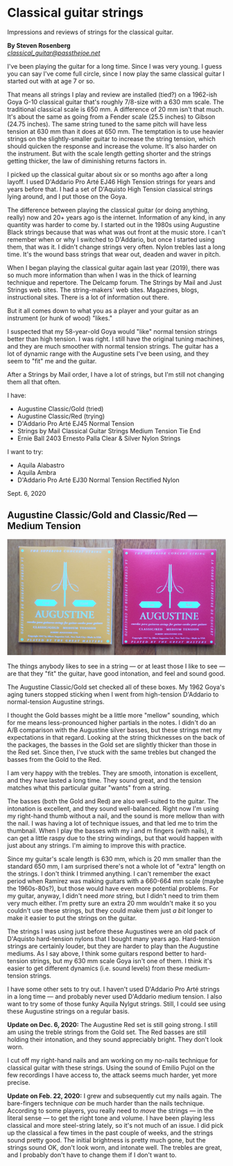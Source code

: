 # Classical guitar strings

Impressions and reviews of strings for the classical guitar.

**By Steven Rosenberg**
<br/><a href="mailto:classical_guitar@passthejoe.net">*classical_guitar@passthejoe.net*</a>

I've been playing the guitar for a long time. Since I was very young. I guess you can say I've come full circle, since I now play the same classical guitar I started out with at age 7 or so.

That means all strings I play and review are installed (tied?) on a 1962-ish Goya G-10 classical guitar that's roughly 7/8-size with a 630 mm scale. The traditional classical scale is 650 mm. A difference of 20 mm isn't that much. It's about the same as going from a Fender scale (25.5 inches) to Gibson (24.75 inches). The same string tuned to the same pitch will have less tension at 630 mm than it does at 650 mm. The temptation is to use heavier strings on the slightly-smaller guitar to increase the string tension, which should quicken the response and increase the volume. It's also harder on the instrument. But with the scale length getting shorter and the strings getting thicker, the law of diminishing returns factors in.

I picked up the classical guitar about six or so months ago after a long layoff. I used D'Addario Pro Arté EJ46 High Tension strings for years and years before that. I had a set of D'Aquisto High Tension classical strings lying around, and I put those on the Goya.

The difference between playing the classical guitar (or doing anything, really) now and 20+ years ago is the internet. Information of any kind, in any quantity was harder to come by. I started out in the 1980s using Augustine Black strings because that was what was out front at the music store. I can't remember when or why I switched to D'Addario, but once I started using them, that was it. I didn't change strings very often. Nylon trebles last a long time. It's the wound bass strings that wear out, deaden and waver in pitch.

When I began playing the classical guitar again last year (2019), there was so much more information than when I was in the thick of learning technique and repertore. The Delcamp forum. The Strings by Mail and Just Strings web sites. The string-makers' web sites. Magazines, blogs, instructional sites. There is a lot of information out there.

But it all comes down to what you as a player and your guitar as an instrument (or hunk of wood) "likes."

I suspected that my 58-year-old Goya would "like" normal tension strings better than high tension. I was right. I still have the original tuning machines, and they are much smoother with normal tension strings. The guitar has a lot of dynamic range with the Augustine sets I've been using, and they seem to "fit" me and the guitar.

After a Strings by Mail order, I have a lot of strings, but I'm still not changing them all that often.

I have:

* Augustine Classic/Gold (tried)
* Augustine Classic/Red (trying)
* D'Addario Pro Arté EJ45 Normal Tension
* Strings by Mail Classical Guitar Strings Medium Tension Tie End
* Ernie Ball 2403 Ernesto Palla Clear & Silver Nylon Strings

I want to try:

* Aquila Alabastro
* Aquila Ambra
* D'Addario Pro Arté EJ30 Normal Tension Rectified Nylon

Sept. 6, 2020

## Augustine Classic/Gold and Classic/Red — Medium Tension

![Image of Augustine Classic Gold and Classic Red string packages](/2020_0811_augustine_gold_and_red.jpg)

The things anybody likes to see in a string — or at least those I like to see —  are that they "fit" the guitar, have good intonation, and feel and sound good.

The Augustine Classic/Gold set checked all of these boxes. My 1962 Goya's aging tuners stopped sticking when I went from high-tension D'Addario to normal-tension Augustine strings.

I thought the Gold basses might be a little more "mellow" sounding, which for me means less-pronounced higher partials in the notes. I didn't do an A/B comparison with the Augustine silver basses, but these strings met my expectations in that regard. Looking at the string thicknesses on the back of the packages, the basses in the Gold set are slightly thicker than those in the Red set. Since then, I've stuck with the same trebles but changed the basses from the Gold to the Red.

I am very happy with the trebles. They are smooth, intonation is excellent, and they have lasted a long time. They sound great, and the tension matches what this particular guitar "wants" from a string.

The basses (both the Gold and Red) are also well-suited to the guitar. The intonation is excellent, and they sound well-balanced. Right now I'm using my right-hand thumb without a nail, and the sound is more mellow than with the nail. I was having a lot of technique issues, and that led me to trim the thumbnail. When I play the basses with my i and m fingers (with nails), it can get a little raspy due to the string windings, but that would happen with just about any strings. I'm aiming to improve this with practice.

Since my guitar's scale length is 630 mm, which is 20 mm smaller than the standard 650 mm, I am surprised there's not a whole lot of "extra" length on the strings. I don't think I trimmed anything. I can't remember the exact period when Ramirez was making guitars with a 660-664 mm scale (maybe the 1960s-80s?), but those would have even more potential problems. For my guitar, anyway, I didn't need *more* string, but I didn't need to trim them very much either. I'm pretty sure an extra 20 mm wouldn't make it so you couldn't use these strings, but they could make them just *a bit* longer to make it easier to put the strings on the guitar.

The strings I was using just before these Augustines were an old pack of D'Aquisto hard-tension nylons that I bought many years ago. Hard-tension strings are certainly louder, but they are harder to play than the Augustine mediums. As I say above, I think some guitars respond better to hard-tension strings, but my 630 mm scale Goya isn't one of them. I think it's easier to get different dynamics (i.e. sound levels) from these medium-tension strings.

I have some other sets to try out. I haven't used D'Addario Pro Arté strings in a long time — and probably never used D'Addario medium tension. I also want to try some of those funky Aquila Nylgut strings. Still, I could see using these Augustine strings on a regular basis.

**Update on Dec. 6, 2020:** The Augustine Red set is still going strong. I still am using the treble strings from the Gold set. The Red basses are still holding their intonation, and they sound appreciably bright. They don't look worn.

I cut off my right-hand nails and am working on my no-nails technique for classical guitar with these strings. Using the sound of Emilio Pujol on the few recordings I have access to, the attack seems much harder, yet more precise.

**Update on Feb. 22, 2020:** I grew and subsequently cut my nails again. The bare-fingers technique *can* be much harder than the nails technique. According to some players, you really need to *move* the strings — in the literal sense — to get the right tone and volume. I have been playing less classical and more steel-string lately, so it's not much of an issue. I did pick up the classical a few times in the past couple of weeks, and the strings sound pretty good. The initial brightness is pretty much gone, but the strings sound OK, don't look worn, and intonate well. The trebles are great, and I probably don't have to change them if I don't want to.
